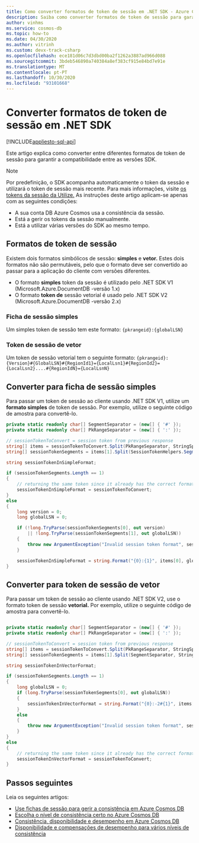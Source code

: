 ```yaml
---
title: Como converter formatos de token de sessão em .NET SDK - Azure Cosmos DB
description: Saiba como converter formatos de token de sessão para garantir compatibilidades entre diferentes versões .NET SDK
author: vinhms
ms.service: cosmos-db
ms.topic: how-to
ms.date: 04/30/2020
ms.author: vitrinh
ms.custom: devx-track-csharp
ms.openlocfilehash: ece181d06c7d3dbd00ba2f1262a3887ad966d088
ms.sourcegitcommit: 3bdeb546890a740384a8ef383cf915e84bd7e91e
ms.translationtype: MT
ms.contentlocale: pt-PT
ms.lasthandoff: 10/30/2020
ms.locfileid: "93101668"
---
```

# <a name="convert-session-token-formats-in-net-sdk"></a>Converter formatos de token de sessão em .NET SDK
[!INCLUDE[appliesto-sql-api](includes/appliesto-sql-api.md)]

Este artigo explica como converter entre diferentes formatos de token de sessão para garantir a compatibilidade entre as versões SDK.

> [!NOTE]
> Por predefinição, o SDK acompanha automaticamente o token da sessão e utilizará o token de sessão mais recente.  Para mais informações, visite [os tokens da sessão da Utilize.](how-to-manage-consistency.md#utilize-session-tokens) As instruções deste artigo aplicam-se apenas com as seguintes condições:
> * A sua conta DB Azure Cosmos usa a consistência da sessão.
> * Está a gerir os tokens da sessão manualmente.
> * Está a utilizar várias versões do SDK ao mesmo tempo.

## <a name="session-token-formats"></a>Formatos de token de sessão

Existem dois formatos simbólicos de sessão: **simples** e **vetor.**  Estes dois formatos não são permutáveis, pelo que o formato deve ser convertido ao passar para a aplicação do cliente com versões diferentes.
- O formato **simples** token da sessão é utilizado pelo .NET SDK V1 (Microsoft.Azure.DocumentDB -versão 1.x)
- O formato **token de** sessão vetorial é usado pelo .NET SDK V2 (Microsoft.Azure.DocumentDB -versão 2.x)

### <a name="simple-session-token"></a>Ficha de sessão simples

Um simples token de sessão tem este formato: `{pkrangeid}:{globalLSN}`

### <a name="vector-session-token"></a>Token de sessão de vetor

Um token de sessão vetorial tem o seguinte formato: `{pkrangeid}:{Version}#{GlobalLSN}#{RegionId1}={LocalLsn1}#{RegionId2}={LocalLsn2}....#{RegionIdN}={LocalLsnN}`

## <a name="convert-to-simple-session-token"></a>Converter para ficha de sessão simples

Para passar um token de sessão ao cliente usando .NET SDK V1, utilize um **formato simples** de token de sessão.  Por exemplo, utilize o seguinte código de amostra para convertê-lo.

```csharp
private static readonly char[] SegmentSeparator = (new[] { '#' });
private static readonly char[] PkRangeSeparator = (new[] { ':' });

// sessionTokenToConvert = session token from previous response
string[] items = sessionTokenToConvert.Split(PkRangeSeparator, StringSplitOptions.RemoveEmptyEntries);
string[] sessionTokenSegments = items[1].Split(SessionTokenHelpers.SegmentSeparator, StringSplitOptions.RemoveEmptyEntries);

string sessionTokenInSimpleFormat;

if (sessionTokenSegments.Length == 1)
{
    // returning the same token since it already has the correct format
    sessionTokenInSimpleFormat = sessionTokenToConvert;
}
else
{
    long version = 0;
    long globalLSN = 0;

    if (!long.TryParse(sessionTokenSegments[0], out version)
        || !long.TryParse(sessionTokenSegments[1], out globalLSN))
    {
        throw new ArgumentException("Invalid session token format", sessionTokenToConvert);
    }

    sessionTokenInSimpleFormat = string.Format("{0}:{1}", items[0], globalLSN);
}
```

## <a name="convert-to-vector-session-token"></a>Converter para token de sessão de vetor

Para passar um token de sessão ao cliente usando .NET SDK V2, use o formato token de sessão **vetorial.**  Por exemplo, utilize o seguinte código de amostra para convertê-lo.

```csharp

private static readonly char[] SegmentSeparator = (new[] { '#' });
private static readonly char[] PkRangeSeparator = (new[] { ':' });

// sessionTokenToConvert = session token from previous response
string[] items = sessionTokenToConvert.Split(PkRangeSeparator, StringSplitOptions.RemoveEmptyEntries);
string[] sessionTokenSegments = items[1].Split(SegmentSeparator, StringSplitOptions.RemoveEmptyEntries);

string sessionTokenInVectorFormat;

if (sessionTokenSegments.Length == 1)
{
    long globalLSN = 0;
    if (long.TryParse(sessionTokenSegments[0], out globalLSN))
    {
        sessionTokenInVectorFormat = string.Format("{0}:-2#{1}", items[0], globalLSN);
    }
    else
    {
        throw new ArgumentException("Invalid session token format", sessionTokenToConvert);
    }
}
else
{
    // returning the same token since it already has the correct format
    sessionTokenInVectorFormat = sessionTokenToConvert;
}
```

## <a name="next-steps"></a>Passos seguintes

Leia os seguintes artigos:

* [Use fichas de sessão para gerir a consistência em Azure Cosmos DB](how-to-manage-consistency.md#utilize-session-tokens)
* [Escolha o nível de consistência certo no Azure Cosmos DB](./consistency-levels.md)
* [Consistência, disponibilidade e desempenho em Azure Cosmos DB](./consistency-levels.md)
* [Disponibilidade e compensações de desempenho para vários níveis de consistência](./consistency-levels.md)